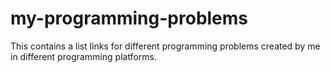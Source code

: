 # my-programming-problems
This contains a list links for different programming problems created by me in different programming platforms.


